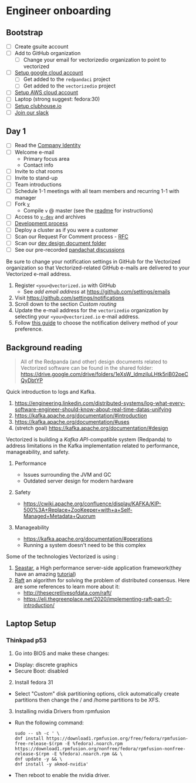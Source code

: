 # Engineer onboarding

## Bootstrap

- [ ] Create gsuite account
- [ ] Add to GitHub organization
  - [ ] Change your email for vectorizedio organization to point to vectorized
- [ ] [Setup google cloud account](https://console.cloud.google.com/)
  - [ ] Get added to the `redpandaci` project
  - [ ] Get added to the `vectorizedio` project
- [ ] [Setup AWS cloud account](https://vectorizedio.signin.aws.amazon.com/console)
- [ ] Laptop (strong suggest: fedora:30)
- [ ] [Setup clubhouse.io](https://clubhouse.io)
- [ ] [Join our slack](https://join.slack.com/t/vectorizedio/signup)

## Day 1

- [ ] Read the [Company Identity](./identity.md)
- [ ] Welcome e-mail
   * Primary focus area
   * Contact info
- [ ] Invite to chat rooms
- [ ] Invite to stand-up
- [ ] Team introductions
- [ ] Schedule 1-1 meetings with all team members and recurring 1-1 with manager
- [ ] Fork [`v`](https://github.com/vectorizedio/v)
   * Compile `v` @ master (see the [readme](../README.md) for instructions)
- [ ] Access to [`v-dev`](https://groups.google.com/a/vectorized.io/forum/#!forum/v-dev) and archives
- [ ] [Development process](https://github.com/vectorizedio/v/blob/master/CONTRIBUTING.md)
- [ ] Deploy a cluster as if you were a customer
- [ ] Scan our Request For Comment process - [RFC](./rfcs/README.md)
- [ ] Scan our [dev design document folder](https://drive.google.com/drive/folders/1eXsW_ldmziIuLHtk5riB02peCQyDbtYP
)
- [ ] See our pre-recorded [pandachat discussions](https://drive.google.com/drive/u/0/folders/1GvuNZzPn7FmXB5OOLM1NA5Du5SQ63cw4)

Be sure to change your notification settings in GitHub for the Vectorized
organization so that Vectorized-related GitHub e-mails are delivered to your
Vectorized e-mail address.

1. Register `<you>@vectorized.io` with GitHub
   * See _add email address_ at https://github.com/settings/emails
2. Visit https://github.com/settings/notifications
3. Scroll down to the section _Custom routing_
4. Update the e-mail address for the `vectorizedio` organization by selecting
   your `<you>@vectorized.io` e-mail address.
5. Follow [this guide](https://help.github.com/en/articles/choosing-the-delivery-method-for-your-notifications)
   to choose the notification delivery method of your preference.

## Background reading

> All of the Redpanda (and other) design documents related to Vectorized software
> can be found in the shared folder:
> https://drive.google.com/drive/folders/1eXsW_ldmziIuLHtk5riB02peCQyDbtYP

Quick introduction to logs and Kafka.

1. https://engineering.linkedin.com/distributed-systems/log-what-every-software-engineer-should-know-about-real-time-datas-unifying
2. https://kafka.apache.org/documentation/#introduction
3. https://kafka.apache.org/documentation/#uses
4. (stretch goal) https://kafka.apache.org/documentation/#design

Vectorized is building a _Kafka API_-compatible system (Redpanda) to address
limitations in the Kafka implementation related to performance, manageability,
and safety.

1. Performance
   * Issues surrounding the JVM and GC
   * Outdated server design for modern hardware

2. Safety
   * https://cwiki.apache.org/confluence/display/KAFKA/KIP-500%3A+Replace+ZooKeeper+with+a+Self-Managed+Metadata+Quorum

3. Manageability
   * https://kafka.apache.org/documentation/#operations
   * Running a system doesn't need to be this complex

Some of the technologies Vectorized is using :

1. [Seastar](http://seastar.io/), a High performance server-side application framework(they have an amazing [tutorial](https://github.com/scylladb/seastar/blob/master/doc/tutorial.md))
2. [Raft](https://raft.github.io/) an algorithm for solving the problem of distributed consensus. Here are some references to learn more about it:
   * http://thesecretlivesofdata.com/raft/
   * https://eli.thegreenplace.net/2020/implementing-raft-part-0-introduction/

## Laptop Setup

### Thinkpad p53

1. Go into BIOS and make these changes:
  * Display: discrete graphics
  * Secure Boot: disabled
  
2. Install fedora 31
  * Select "Custom" disk partitioning options, click automatically create partitions then change the / and /home partitions to be XFS.
  
3. Installing nvidia Drivers from rpmfusion
  * Run the following command:
    ```
    sudo -- sh -c ' \
    dnf install https://download1.rpmfusion.org/free/fedora/rpmfusion-free-release-$(rpm -E %fedora).noarch.rpm https://download1.rpmfusion.org/nonfree/fedora/rpmfusion-nonfree-release-$(rpm -E %fedora).noarch.rpm && \
    dnf update -y && \
    dnf install -y akmod-nvidia'
    ```
  * Then reboot to enable the nvidia driver.
  
